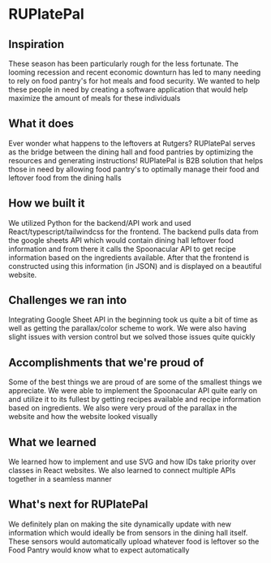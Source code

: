 # RUPlatePal
## Inspiration
These season has been particularly rough for the less fortunate. The looming recession and recent economic downturn has led to many needing to rely on food pantry's for hot meals and food security. We wanted to help these people in need by creating a software application that would help maximize the amount of meals for these individuals

## What it does
Ever wonder what happens to the leftovers at Rutgers? RUPlatePal serves as the bridge between the dining hall and food pantries by optimizing the resources and generating instructions! RUPlatePal is B2B solution that helps those in need by allowing food pantry's to optimally manage their food and leftover food from the dining halls

## How we built it
We utilized Python for the backend/API work and used React/typescript/tailwindcss for the frontend. The backend pulls data from the google sheets API which would contain dining hall leftover food information and from there it calls the Spoonacular API to get recipe information based on the ingredients available. After that the frontend is constructed using this information (in JSON) and is displayed on a beautiful website.

## Challenges we ran into
Integrating Google Sheet API in the beginning took us quite a bit of time as well as getting the parallax/color scheme to work. We were also having slight issues with version control but we solved those issues quite quickly

## Accomplishments that we're proud of
Some of the best things we are proud of are some of the smallest things we appreciate. We were able to implement the Spoonacular API quite early on and utilize it to its fullest by getting recipes available and recipe information based on ingredients. We also were very proud of the parallax in the website and how the website looked visually

## What we learned
We learned how to implement and use SVG and how IDs take priority over classes in React websites. We also learned to connect multiple APIs together in a seamless manner

## What's next for RUPlatePal
We definitely plan on making the site dynamically update with new information which would ideally be from sensors in the dining hall itself. These sensors would automatically upload whatever food is leftover so the Food Pantry would know what to expect automatically
